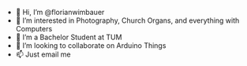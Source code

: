- 👋 Hi, I’m @florianwimbauer
- 👀 I’m interested in Photography, Church Organs, and everything with Computers
- 🌱 I’m a Bachelor Student at TUM
- 💞️ I’m looking to collaborate on Arduino Things
- 📫 Just email me

<!---
florianwimbauer/florianwimbauer is a ✨ special ✨ repository because its `README.md` (this file) appears on your GitHub profile.
You can click the Preview link to take a look at your changes.
--->
